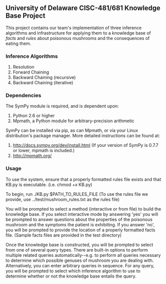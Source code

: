 ## University of Delaware CISC-481/681 Knowledge Base Project
This project contains our team's implementation of three inference algorithms and infrastructure for applying them to a knowledge base of *facts* and *rules* about poisonous mushrooms and the consequences of eating them. 

### Inference Algorithms
1. Resolution
2. Forward Chaining
3. Backward Chaining (recursive)
4. Backward Chaining (iterative)

### Dependencies
The SymPy module is required, and is dependent upon:

1. Python 2.6 or higher
2. Mpmath, a Python module for arbitrary-precision arithmetic

SymPy can be installed via pip, as can Mpmath, or via your Linux distribution's package manager. More detailed instructions can be found at:

1. http://docs.sympy.org/dev/install.html (If your version of SymPy is 0.7.7 or lower, mpmath is included.)
2. http://mpmath.org/

### Usage
To use the system, ensure that a properly formatted rules file exists and that KB.py is executable. (i.e. chmod +x KB.py)

To begin, run ./KB.py $PATH\_TO\_RULES\_FILE (To use the rules file we provide, use ../test/mushroom\_rules.txt as the rules file)

You will be prompted to select a method (interactive or from file) to build the knowledge base. If you select interactive mode by answering 'yes' you will be prompted to answer questions about the properties of the poisonous mushroom and the symptoms the patient is exhibiting. If you answer 'no', you will be prompted to provide the location of a properly formatted facts file. (Sample facts files are provided in the test directory)

Once the knowledge base is constructed, you will be prompted to select from one of several query types. There are built-in options to perform multiple related queries automatically--e.g. to perform all queries necessary to determine which possible genuses of mushroom you are dealing with. Alternatively, you can enter arbitrary queries in sequence. For any query, you will be prompted to select which inference algorithm to use to determine whether or not the knowledge base entails the query.
